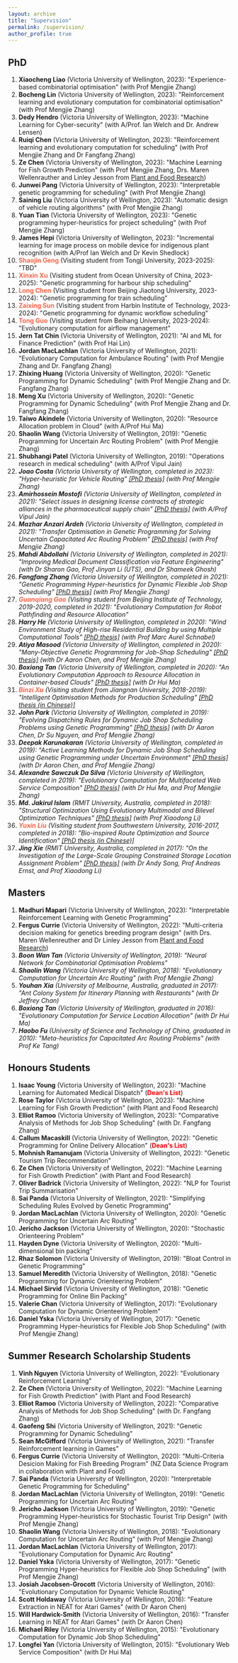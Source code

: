 ```yaml
---
layout: archive
title: "Supervision"
permalink: /supervision/
author_profile: true
---
```


## PhD

<ol>
  <li><b>Xiaocheng Liao</b> (Victoria University of Wellington, 2023): "Experience-based combinatorial optimisation" (with Prof Mengjie Zhang)</li>
  <li><b>Bocheng Lin</b> (Victoria University of Wellington, 2023): "Reinforcement learning and evolutionary computation for combinatorial optimisation" (with Prof Mengjie Zhang)</li>
  <li><b>Dedy Hendro</b> (Victoria University of Wellington, 2023): "Machine Learning for Cyber-security" (with A/Prof. Ian Welch and Dr. Andrew Lensen)</li>
  <li><b>Ruiqi Chen</b> (Victoria University of Wellington, 2023): "Reinforcement learning and evolutionary computation for scheduling" (with Prof Mengjie Zhang and Dr Fangfang Zhang)</li>
  <li><b>Ze Chen</b> (Victoria University of Wellington, 2023): "Machine Learning for Fish Growth Prediction" (with Prof Mengjie Zhang, Drs. Maren Wellenrauther and Linley Jesson from <a href="https://www.plantandfood.com">Plant and Food Research</a>)</li>
  <li><b>Junwei Pang</b> (Victoria University of Wellington, 2023): "Interpretable genetic programming for scheduling" (with Prof Mengjie Zhang)</li>
  <li><b>Saining Liu</b> (Victoria University of Wellington, 2023): "Automatic design of vehicle routing algorithms" (with Prof Mengjie Zhang)</li>
  <li><b>Yuan Tian</b> (Victoria University of Wellington, 2023): "Genetic programming hyper-heuristics for project scheduling" (with Prof Mengjie Zhang)</li>
  <li><b>James Hepi</b> (Victoria University of Wellington, 2023): "Incremental learning for image process on mobile device for indigenous plant recognition (with A/Prof Ian Welch and Dr Kevin Shedlock)</li>
  <li><b style="color:Tomato;">Shaojin Geng</b> (Visiting student from Tongji University, 2023-2025): "TBD"</li>
  <li><b style="color:Tomato;">Xinxin Xu</b> (Visiting student from Ocean University of China, 2023-2025): "Genetic programming for harbour ship scheduling"</li>
  <li><b style="color:Tomato;">Long Chen</b> (Visiting student from Beijing Jiaotong University, 2023-2024): "Genetic programming for train scheduling"</li>
  <li><b style="color:Tomato;">Zaixing Sun</b> (Visiting student from Harbin Institute of Technology, 2023-2024): "Genetic programming for dynamic workflow scheduling"</li>
  <li><b style="color:Tomato;">Tong Guo</b> (Visiting student from Beihang University, 2023-2024): "Evolutionary computation for airflow management"</li>
  <li><b>Jern Tat Chin</b> (Victoria University of Wellington, 2021): "AI and ML for Finance Prediction" (with Prof Hai Lin)</li>
  <li><b>Jordan MacLachlan</b> (Victoria University of Wellington, 2021): "Evolutionary Computation for Ambulance Routing" (with Prof Mengjie Zhang and Dr. Fangfang Zhang)</li>
  <li><b>Zhixing Huang</b> (Victoria University of Wellington, 2020): "Genetic Programming for Dynamic Scheduling" (with Prof Mengjie Zhang and Dr. Fangfang Zhang)</li>
  <li><b>Meng Xu</b> (Victoria University of Wellington, 2020): "Genetic Programming for Dynamic Scheduling" (with Prof Mengjie Zhang and Dr. Fangfang Zhang)</li>
  <li><b>Taiwo Akindele</b> (Victoria University of Wellington, 2020): "Resource Allocation problem in Cloud" (with A/Prof Hui Ma)</li>
  <li><b>Shaolin Wang</b> (Victoria University of Wellington, 2019): "Genetic Programming for Uncertain Arc Routing Problem" (with Prof Mengjie Zhang)</li>
  <li><b>Shubhangi Patel</b> (Victoria University of Wellington, 2019): "Operations research in medical scheduling" (with A/Prof Vipul Jain)</li>
  <li><i><b>Joao Costa</b> (Victoria University of Wellington, completed in 2023): "Hyper-heuristic for Vehicle Routing" <a href="https://openaccess.wgtn.ac.nz/articles/thesis/Hyper-Heuristics_for_Automatic_Configuration_of_Local_Search-based_Heuristics_for_the_Large-Scale_Vehicle_Routing_Problem/24188859">[PhD thesis]</a> (with Prof Mengjie Zhang)</i></li>
  <li><i><b>Amirhossein Mostofi</b> (Victoria University of Wellington, completed in 2021): "Select issues in designing license contracts of strategic alliances in the pharmaceutical supply chain" <a href="https://openaccess.wgtn.ac.nz/articles/thesis/Select_issues_in_designing_license_contracts_of_strategic_alliances_in_the_pharmaceutical_supply_chain_/19095077/1">[PhD thesis]</a> (with A/Prof Vipul Jain)</i></li>
  <li><i><b>Mazhar Anzari Ardeh</b> (Victoria University of Wellington, completed in 2021): "Transfer Optimisation in Genetic Programming for Solving Uncertain Capacitated Arc Routing Problem" <a href="https://openaccess.wgtn.ac.nz/articles/thesis/Transfer_Optimisation_in_Genetic_Programming_for_Solving_Uncertain_Capacitated_Arc_Routing_Problem/20311185">[PhD thesis]</a> (with Prof Mengjie Zhang)</i></li>
  <li><i><b>Mahdi Abdollahi</b> (Victoria University of Wellington, completed in 2021): "Improving Medical Document Classification via Feature Engineering" (with Dr Sharon Gao, Prof Jinyan Li (UTS), and Dr Shameek Ghosh)</i></li>
  <li><i><b>Fangfang Zhang</b> (Victoria University of Wellington, completed in 2021): "Genetic Programming Hyper-heuristics for Dynamic Flexible Job Shop Scheduling" <a href="https://openaccess.wgtn.ac.nz/articles/thesis/Genetic_Programming_Hyper-heuristics_for_Dynamic_Flexible_Job_Shop_Scheduling/16528677">[PhD thesis]</a> (with Prof Mengjie Zhang)</i></li>
  <li><i><b style="color:Tomato;">Guanqiang Gao</b> (Visiting student from Beijing Institute of Technology, 2019-2020, completed in 2021): "Evolutionary Computation for Robot Pathfinding and Resource Allocation"</i></li>
  <li><i><b>Harry He</b> (Victoria University of Wellington, completed in 2020): "Wind Environment Study of High-rise Residential Building by using Multiple Computational Tools" <a href="https://openaccess.wgtn.ac.nz/articles/thesis/Wind_Environment_Study_of_High-rise_Residential_Building_by_using_Multiple_Computational_Tools/17148980/1">[PhD thesis]</a> (with Prof Marc Aurel Schnabel)</i></li>
  <li><i><b>Atiya Masood</b> (Victoria University of Wellington, completed in 2020): "Many-Objective Genetic Programming for Job-Shop Scheduling" <a href="https://openaccess.wgtn.ac.nz/articles/thesis/Many-Objective_Genetic_Programming_for_Job-Shop_Scheduling/17151722">[PhD thesis]</a> (with Dr Aaron Chen, and Prof Mengjie Zhang)</i></li>
  <li><i><b>Boxiong Tan</b> (Victoria University of Wellington, completed in 2020): "An Evolutionary Computation Approach to Resource Allocation in Container-based Clouds" <a href="https://openaccess.wgtn.ac.nz/articles/thesis/An_Evolutionary_Computation_Approach_to_Resource_Allocation_in_Container-based_Clouds/17151155">[PhD thesis]</a> (with Dr Hui Ma)</i></li>
  <li><i><b style="color:Tomato;">Binzi Xu</b> (Visiting student from Jiangnan University, 2018-2019): "Intelligent Optimisation Methods for Production Scheduling" <a href="https://www.cnki.net/KCMS/detail/detail.aspx?dbcode=CDFD&QueryID=0&CurRec=1&dbname=CDFDTEMP&filename=1020007558.nh&urlid=&yx=&v=MDc0NzRxVHJXTTFGckNVUjdxZll1UnNGeW5sVnIvSlZGMjVIck80R2RUSnA1RWJQSVI4ZVgxTHV4WVM3RGgxVDM=">[PhD thesis (in Chinese)]</a></i></li>
  <li><i><b>John Park</b> (Victoria University of Wellington, completed in 2019): "Evolving Dispatching Rules for Dynamic Job Shop Scheduling Problems using Genetic Programming" <a href="https://openaccess.wgtn.ac.nz/articles/thesis/Evolving_Dispatching_Rules_for_Dynamic_Job_Shop_Scheduling_Problems_using_Genetic_Programming/17136335">[PhD thesis]</a> (with Dr Aaron Chen, Dr Su Nguyen, and Prof Mengjie Zhang)</i></li>
  <li><i><b>Deepak Karunakaran</b> (Victoria University of Wellington, completed in 2019): "Active Learning Methods for Dynamic Job Shop Scheduling using Genetic Programming under Uncertain Environment" <a href="https://openaccess.wgtn.ac.nz/articles/thesis/Active_Learning_Methods_for_Dynamic_Job_Shop_Scheduling_using_Genetic_Programming_under_Uncertain_Environment/17142200">[PhD thesis]</a> (with Dr Aaron Chen, and Prof Mengjie Zhang)</i></li>
  <li><i><b>Alexandre Sawczuk Da Silva</b> (Victoria University of Wellington, completed in 2019): "Evolutionary Computation for Multifaceted Web Service Composition" <a href="https://openaccess.wgtn.ac.nz/articles/thesis/Evolutionary_Computation_for_Multifaceted_Web_Service_Composition/17134892">[PhD thesis]</a> (with Dr Hui Ma, and Prof Mengjie Zhang)</i></li>
  <li><i><b>Md. Jakirul Islam</b> (RMIT University, Australia, completed in 2018): "Structural Optimization Using Evolutionary Multimodal and Bilevel Optimization Techniques" <a href="http://researchbank.rmit.edu.au/eserv/rmit:162527/Islam.pdf">[PhD thesis]</a> (with Prof Xiaodong Li)</i></li>
  <li><i><b style="color:Tomato;">Yuxin Liu</b> (Visiting student from Southwestern University, 2016-2017, completed in 2018): "Bio-inspired Route Optimization and Source Identification" <a href="http://gb.oversea.cnki.net/KCMS/detail/detail.aspx?filename=1018859716.nh&dbcode=CDFD&dbname=CDFDREF">[PhD thesis (in Chinese)]</a></i></li>
  <li><i><b>Jing Xie</b> (RMIT University, Australia, completed in 2017): "On the Investigation of the Large-Scale
  Grouping Constrained Storage Location Assignment Problem" <a href="https://researchbank.rmit.edu.au/eserv/rmit:162142/Xie.pdf">[PhD thesis]</a> (with Dr Andy Song, Prof Andreas Ernst, and Prof Xiaodong Li)</i></li>
</ol>

## Masters

<ol>
  <li><b>Madhuri Mapari</b> (Victoria University of Wellington, 2023): "Interpretable Reinforcement Learning with Genetic Programming"</li>
  <!-- <li><b>Thomson Thomas</b> (Victoria University of Wellington, 2022): "Evolutionary Computation for Cloud Resource Allocation"</li> -->
  <li><b>Fergus Currie</b> (Victoria University of Wellington, 2022): "Multi-criteria decision making for genetics breeding program design" (with Drs. Maren Wellenreuther and Dr Linley Jesson from <a href="https://www.plantandfood.com">Plant and Food Research</a>)</li>
  <li><i><b>Boon Wan Tan</b> (Victoria University of Wellington, 2019): "Neural Network for Combinatorial Optimisation Problems"</i></li>
  <li><i><b>Shaolin Wang</b> (Victoria University of Wellington, 2018): "Evolutionary Computation for Uncertain Arc Routing" (with Prof Mengjie Zhang)</i></li>
  <li><i><b>Youhan Xia</b> (University of Melbourne, Australia, graduated in 2017): "Ant Colony System for Itinerary Planning with Restaurants" (with Dr Jeffrey Chan)</i></li>
  <li><i><b>Boxiong Tan</b> (Victoria University of Wellington, graduated in 2016): "Evolutionary Computation for Service Location Allocation" (with Dr Hui Ma)</i></li>
  <li><i><b>Haobo Fu</b> (University of Science and Technology of China, graduated in 2010): "Meta-heuristics for Capacitated Arc Routing Problems" (with Prof Ke Tang)</i></li>
</ol>


## Honours Students

<ol>
  <li><b>Isaac Young</b> (Victoria University of Wellington, 2023): "Machine Learning for Automated Medical Dispatch" (<span style="color: #FF0000"><b>Dean's List</b></span>)</li>
  <li><b>Rose Taylor</b> (Victoria University of Wellington, 2023): "Machine Learning for Fish Growth Prediction" (with Plant and Food Research)</li>
  <li><b>Elliot Ramoo</b> (Victoria University of Wellington, 2023): "Comparative Analysis of Methods for Job Shop Scheduling" (with Dr. Fangfang Zhang)</li>
  <li><b>Callum Macaskill</b> (Victoria University of Wellington, 2022): "Genetic Programming for Online Delivery Allocation" (<span style="color: #FF0000"><b>Dean's List</b></span>)</li>
  <li><b>Mohnish Ramanujam</b> (Victoria University of Wellington, 2022): "Genetic Tourism Trip Recommendation"</li>
  <li><b>Ze Chen</b> (Victoria University of Wellington, 2022): "Machine Learning for Fish Growth Prediction" (with Plant and Food Research)</li>
  <li><b>Oliver Badrick</b> (Victoria University of Wellington, 2022): "NLP for Tourist Trip Summarisation"</li>
  <li><b>Sai Panda</b> (Victoria University of Wellington, 2021): "Simplifying Scheduling Rules Evolved by Genetic Programming"</li>
  <li><b>Jordan MacLachlan</b> (Victoria University of Wellington, 2020): "Genetic Programming for Uncertain Arc Routing"</li>
  <li><b>Jericho Jackson</b> (Victoria University of Wellington, 2020): "Stochastic Orienteering Problem"</li>
  <li><b>Hayden Dyne</b> (Victoria University of Wellington, 2020): "Multi-dimensional bin packing"</li>
  <li><b>Rhaz Solomon</b> (Victoria University of Wellington, 2019): "Bloat Control in Genetic Programming"</li>
  <li><b>Samuel Meredith</b> (Victoria University of Wellington, 2018): "Genetic Programming for Dynamic Orienteering Problem"</li>
  <li><b>Michael Sirvid</b> (Victoria University of Wellington, 2018): "Genetic Programming for Online Bin Packing"</li>
  <li><b>Valerie Chan</b> (Victoria University of Wellington, 2017): "Evolutionary Computation for Dynamic Orienteering Problem"</li>
  <li><b>Daniel Yska</b> (Victoria University of Wellington, 2017): "Genetic Programming Hyper-heuristics for Flexible Job Shop Scheduling" (with Prof Mengjie Zhang)</li>
</ol>


## Summer Research Scholarship Students

<ol>
  <li><b>Vinh Nguyen</b> (Victoria University of Wellington, 2022): "Evolutionary Reinforcement Learning"</li>
  <li><b>Ze Chen</b> (Victoria University of Wellington, 2022): "Machine Learning for Fish Growth Prediction" (with Plant and Food Research)</li>
  <li><b>Elliot Ramoo</b> (Victoria University of Wellington, 2022): "Comparative Analysis of Methods for Job Shop Scheduling" (with Dr. Fangfang Zhang)</li>
  <li><b>Gaofeng Shi</b> (Victoria University of Wellington, 2021): "Genetic Programming for Dynamic Scheduling"</li>
  <li><b>Sean McGifford</b> (Victoria University of Wellington, 2021): "Transfer Reinforcement learning in Games"</li>
  <li><b>Fergus Currie</b> (Victoria University of Wellington, 2020): "Multi-Criteria Desicion Making for Fish Breeding Program" (NZ Data Science Program in collaboration with Plant and Food)</li>
  <li><b>Sai Panda</b> (Victoria University of Wellington, 2020): "Interpretable Genetic Programming for Scheduling"</li>
  <li><b>Jordan MacLachlan</b> (Victoria University of Wellington, 2019): "Genetic Programming for Uncertain Arc Routing"</li>
  <li><b>Jericho Jackson</b> (Victoria University of Wellington, 2019): "Genetic Programming Hyper-heuristics for Stochastic Tourist Trip Design" (with Prof Mengjie Zhang)</li>
  <li><b>Shaolin Wang</b> (Victoria University of Wellington, 2018): "Evolutionary Computation for Uncertain Arc Routing" (with Prof Mengjie Zhang)</li>
  <li><b>Jordan MacLachlan</b> (Victoria University of Wellington, 2017): "Evolutionary Computation for Dynamic Arc Routing"</li>
  <li><b>Daniel Yska</b> (Victoria University of Wellington, 2017): "Genetic Programming Hyper-heuristics for Flexible Job Shop Scheduling" (with Prof Mengjie Zhang)</li>
  <li><b>Josiah Jacobsen-Grocott</b> (Victoria University of Wellington, 2016): "Evolutionary Computation for Dynamic Vehicle Routing"</li>
  <li><b>Scott Holdaway</b> (Victoria University of Wellington, 2016): "Feature Extraction in NEAT for Atari Games" (with Dr Aaron Chen)</li>
  <li><b>Will Hardwick-Smith</b> (Victoria University of Wellington, 2016): "Transfer Learning in NEAT for Atari Games" (with Dr Aaron Chen)</li>
  <li><b>Michael Riley</b> (Victoria University of Wellington, 2015): "Evolutionary Computation for Dynamic Job Shop Scheduling"</li>
  <li><b>Longfei Yan</b> (Victoria University of Wellington, 2015): "Evolutionary Web Service Composition" (with Dr Hui Ma)</li>
</ol>
